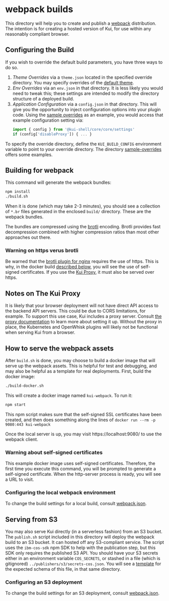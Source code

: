 # webpack builds

This directory will help you to create and publish a
[webpack](https://webpack.js.org/) distribution. The intention is for
creating a hosted version of Kui, for use within any reasonably
compliant browser.

## Configuring the Build

If you wish to override the default build parameters, you have three
ways to do so.

1. *Theme Overrides* via a `theme.json` located in the specified
   override directory. You may specify overrides of the [default
   theme](../../defaults/themes/kui.json).
2. *Env Overrides* via an `env.json` in that directory. It is less
   likely you would need to tweak this; these settings are intended to
   modify the directory structure of a deployed build.
3. *Application Configuration* via a `config.json` in that
   directory. This will give you the opportunity to inject
   configuration options into your plugin code. Using the [sample overrides](sample-overrides/config.json) as an example,
   you would access that example configuration setting via:
   ```typescript
   import { config } from '@kui-shell/core/core/settings'
   if (config['disableProxy']) { ... }
   ```

To specify the override directory, define the `KUI_BUILD_CONFIG`
environment variable to point to your override directory. The
directory [sample-overrides](./sample-overrides) offers some examples.

## Building for webpack

This command will generate the webpack bundles:

```bash
npm install
./build.sh
```

When it is done (which may take 2-3 minutes), you should see a
collection of `*.br` files generated in the enclosed `build/`
directory. These are the webpack bundles.

The bundles are compressed using the
[brotli](https://en.wikipedia.org/wiki/Brotli) encoding. Brotli
provides fast decompression combined with higher compression ratios
than most other approaches out there.

### Warning on https verus brotli

Be warned that the [brotli plugin for
nginx](https://github.com/google/ngx_brotli) requires the use of
https. This is why, in the docker build [described
below](#how-to-serve-the-webpack-assets), you will see the use of
self-signed certificates. If you use the [Kui
Proxy](#notes-on-the-kui-proxy), it must also be served over https.

## Notes on The Kui Proxy

It is likely that your browser deployment will not have direct API
access to the backend API servers. This could be due to CORS
limitations, for example. To support this use case, Kui includes a
proxy server. Consult [the proxy
documentation](../../../proxy/README.md) to learn more about setting
it up. Without the proxy in place, the Kubernetes and OpenWhisk
plugins will likely not be functional when serving Kui from a browser.

## How to serve the webpack assets

After `build.sh` is done, you may choose to build a docker image that
will serve up the webpack assets. This is helpful for test and
debugging, and may also be helpful as a template for real
deployments. First, build the docker image:

```bash
./build-docker.sh
```

This will create a docker image named `kui-webpack`. To run it:

```bash
npm start
```

This npm script makes sure that the self-signed SSL certificates have
been created, and then does something along the lines of `docker run
--rm -p 9080:443 kui-webpack`

Once the local server is up, you may visit https://localhost:9080/ to
use the webpack client.

### Warning about self-signed certificates

This example docker image uses self-signed certificates.  Therefore,
the first time you execute this command, you will be prompted to
generate a self-signed certificate. When the http-server process is
ready, you will see a URL to visit.

### Configuring the local webpack environment

To change the build settings for a local build, consult
[webpack.json](../../app/config/envs/webpack.json).

## Serving from S3

You may also serve Kui directly (in a serverless fashion) from an S3
bucket.  The `publish.sh` script included in this directory will
deploy the webpack build to an S3 bucket. It can hosted off any
S3-compliant service. The script uses the `ibm-cos-sdk` npm SDK to
help with the publication step, but this SDK only requires the
published S3 API. You should have your S3 secrets either in an
environment variable `COS_SECRETS`, or stashed in a file (which is
gitignored) `../publishers/s3/secrets-cos.json`. You will see a
[template](../publishers/s3/secrets-cos-template.json) for the
expected schema of this file, in that same directory.

### Configuring an S3 deployment

To change the build settings for an S3 deployment, consult
[webpack.json](../../app/config/envs/webpack.json).
